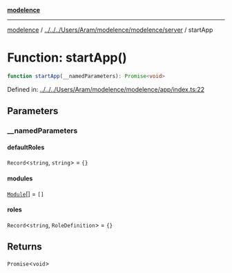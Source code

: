 [**modelence**](../../../../../../Aram/modelence/modelence/README.md)

***

[modelence](../../../../../../Aram/modelence/modelence/README.md) / [../../../Users/Aram/modelence/modelence/server](../README.md) / startApp

# Function: startApp()

```ts
function startApp(__namedParameters): Promise<void>
```

Defined in: [../../../Users/Aram/modelence/modelence/app/index.ts:22](https://github.com/modelence/modelence/blob/main/app/index.ts#L22)

## Parameters

### \_\_namedParameters

#### defaultRoles

`Record`\<`string`, `string`\> = `{}`

#### modules

[`Module`](../classes/Module.md)[] = `[]`

#### roles

`Record`\<`string`, `RoleDefinition`\> = `{}`

## Returns

`Promise`\<`void`\>
